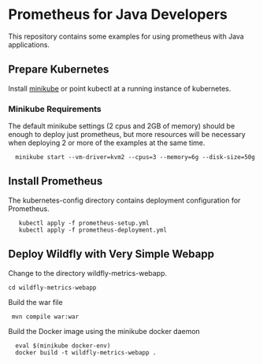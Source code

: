 # Prometheus for Java Developers

This repository contains some examples for using prometheus with Java applications.

## Prepare Kubernetes

Install [minikube](https://kubernetes.io/docs/tasks/tools/install-minikube/) or point kubectl at a running
instance of kubernetes.

### Minikube Requirements

The default minikube settings (2 cpus and 2GB of memory) should be enough to deploy just prometheus, but
more resources will be necessary when deploying 2 or more of the examples at the same time.

```
  minikube start --vm-driver=kvm2 --cpus=3 --memory=6g --disk-size=50g
```

## Install Prometheus

The kubernetes-config directory contains deployment configuration for Prometheus.

```
   kubectl apply -f prometheus-setup.yml
   kubectl apply -f prometheus-deployment.yml
```

## Deploy Wildfly with Very Simple Webapp

Change to the directory wildfly-metrics-webapp.

`cd wildfly-metrics-webapp`

Build the war file

` mvn compile war:war`

Build the Docker image using the minikube docker daemon

```
  eval $(minikube docker-env)
  docker build -t wildfly-metrics-webapp .
```


